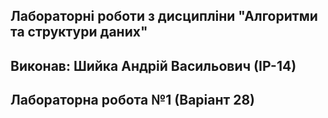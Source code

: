 ## Лабораторні роботи з дисципліни "Алгоритми та структури даних"

## Виконав: Шийка Андрій Васильович (ІР-14)
## Лабораторна робота №1 (Варіант 28)
